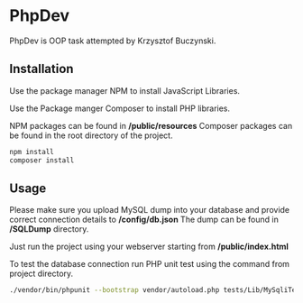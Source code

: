 # PhpDev

PhpDev is OOP task attempted by Krzysztof Buczynski. 

## Installation

Use the package manager NPM to install JavaScript Libraries.

Use the Package manger Composer to install PHP libraries. 

NPM packages can be found in **/public/resources**
Composer packages can be found in the root directory of the project. 

```bash
npm install
composer install
```

## Usage
Please make sure you upload MySQL dump into your database and provide correct connection details to **/config/db.json**
The dump can be found in **/SQLDump** directory. 

Just run the project using your webserver starting from **/public/index.html**

To test the database connection run PHP unit test using the command from project directory. 

```bash
./vendor/bin/phpunit --bootstrap vendor/autoload.php tests/Lib/MySqliTest.php 

```